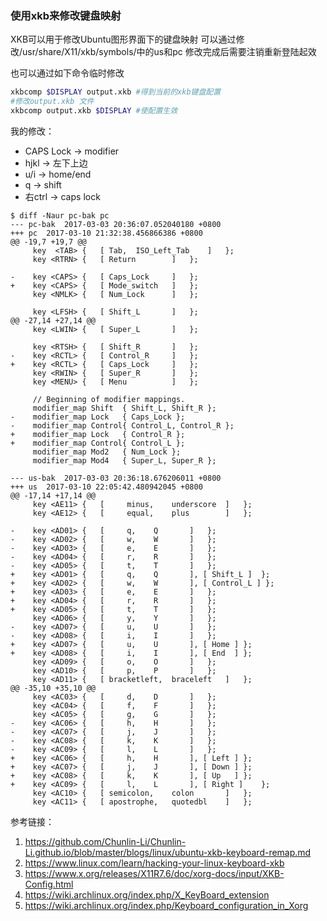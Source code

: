 ### 使用xkb来修改键盘映射

XKB可以用于修改Ubuntu图形界面下的键盘映射
可以通过修改/usr/share/X11/xkb/symbols/中的us和pc
修改完成后需要注销重新登陆起效

也可以通过如下命令临时修改
```bash
xkbcomp $DISPLAY output.xkb #得到当前的xkb键盘配置
#修改output.xkb 文件
xkbcomp output.xkb $DISPLAY #使配置生效
```
我的修改：  
+ CAPS Lock -> modifier 
+ hjkl -> 左下上边
+ u/i -> home/end
+ q -> shift
+ 右ctrl -> caps lock

```
$ diff -Naur pc-bak pc
--- pc-bak	2017-03-03 20:36:07.052040180 +0800
+++ pc	2017-03-10 21:32:38.456866386 +0800
@@ -19,7 +19,7 @@
     key  <TAB> {	[ Tab,	ISO_Left_Tab	]	};
     key <RTRN> {	[ Return		]	};
 
-    key <CAPS> {	[ Caps_Lock		]	};
+    key <CAPS> {	[ Mode_switch	]	};
     key <NMLK> {	[ Num_Lock 		]	};
 
     key <LFSH> {	[ Shift_L		]	};
@@ -27,14 +27,14 @@
     key <LWIN> {	[ Super_L		]	};
 
     key <RTSH> {	[ Shift_R		]	};
-    key <RCTL> {	[ Control_R		]	};
+    key <RCTL> {	[ Caps_Lock		]	};
     key <RWIN> {	[ Super_R		]	};
     key <MENU> {	[ Menu			]	};
 
     // Beginning of modifier mappings.
     modifier_map Shift  { Shift_L, Shift_R };
-    modifier_map Lock   { Caps_Lock };
-    modifier_map Control{ Control_L, Control_R };
+    modifier_map Lock   { Control_R };
+    modifier_map Control{ Control_L };
     modifier_map Mod2   { Num_Lock };
     modifier_map Mod4   { Super_L, Super_R };
```
```
--- us-bak	2017-03-03 20:36:18.676206011 +0800
+++ us	2017-03-10 22:05:42.480942045 +0800
@@ -17,14 +17,14 @@
     key <AE11> {	[     minus,	underscore	]	};
     key <AE12> {	[     equal,	plus		]	};
 
-    key <AD01> {	[	  q,	Q 		]	};
-    key <AD02> {	[	  w,	W		]	};
-    key <AD03> {	[	  e,	E		]	};
-    key <AD04> {	[	  r,	R		]	};
-    key <AD05> {	[	  t,	T		]	};
+    key <AD01> {	[	  q,	Q 		], [ Shift_L ]	};
+    key <AD02> {	[	  w,	W		], [ Control_L ] };
+    key <AD03> {	[	  e,	E		]   };
+    key <AD04> {	[	  r,	R		]   };
+    key <AD05> {	[	  t,	T		]   };
     key <AD06> {	[	  y,	Y		]	};
-    key <AD07> {	[	  u,	U		]	};
-    key <AD08> {	[	  i,	I		]	};
+    key <AD07> {	[	  u,	U		], [ Home ]	};
+    key <AD08> {	[	  i,	I		], [ End  ]	};
     key <AD09> {	[	  o,	O		]	};
     key <AD10> {	[	  p,	P		]	};
     key <AD11> {	[ bracketleft,	braceleft	]	};
@@ -35,10 +35,10 @@
     key <AC03> {	[	  d,	D		]	};
     key <AC04> {	[	  f,	F		]	};
     key <AC05> {	[	  g,	G		]	};
-    key <AC06> {	[	  h,	H		]	};
-    key <AC07> {	[	  j,	J		]	};
-    key <AC08> {	[	  k,	K		]	};
-    key <AC09> {	[	  l,	L		]	};
+    key <AC06> {	[	  h,	H		], [ Left ]	};
+    key <AC07> {	[	  j,	J		], [ Down ]	};
+    key <AC08> {	[	  k,	K		], [ Up   ]	};
+    key <AC09> {	[	  l,	L		], [ Right ]	};
     key <AC10> {	[ semicolon,	colon		]	};
     key <AC11> {	[ apostrophe,	quotedbl	]	};
```

参考链接：
 
1. <https://github.com/Chunlin-Li/Chunlin-Li.github.io/blob/master/blogs/linux/ubuntu-xkb-keyboard-remap.md>
1. <https://www.linux.com/learn/hacking-your-linux-keyboard-xkb>
1. <https://www.x.org/releases/X11R7.6/doc/xorg-docs/input/XKB-Config.html>
1. <https://wiki.archlinux.org/index.php/X_KeyBoard_extension>
1. <https://wiki.archlinux.org/index.php/Keyboard_configuration_in_Xorg>